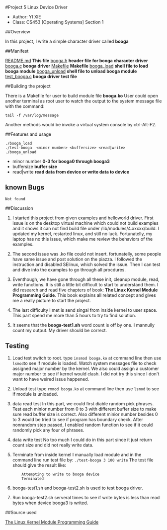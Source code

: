 #Project 5 Linux Device Driver
* Author: YI XIE
* Class: CS453 [Operating Systems] Section 1

##Overview

In this project, I write a simple character driver called **booga**

##Manifest

[README.md](./README.md)   **This file**
[booga.h](./booga.h)   **header file for booga character driver**
[booga.c](./booga.c)   **booga driver**
[Makefile](./Makefile)   **Makefile**
[booga_load](./booga_load)   **shell file to load booga module**
[booga_unload](./booga_unload)   **shell file to unload booga module**
[test_booga.c](./test_booga.c)   **booga driver test file**


##Building the project

There is a Makefile for user to build module file  **booga.ko**
User could open another terminal as root user to watch the output to the system message file with
the command:

`tail -f /var/log/message`

Another methods would be invoke a virtual system console by ctrl-Alt-F2.

##Features and usage

```
./booga_load
./test-booga  <minor number> <buffersize> <read|write>
./booga_unload
```

- minor number **0-3 for booga0 through booga3**
- buffersize **buffer size**
- read|write **read data from device or write data to device**

## known Bugs
    Not found

##Discussion
1. I started this project from given examples and helloworld driver. First issue is on the desktop
   virtual machine which could not build examples and it shows it can not find build file under
   /lib/modules/4.xxxxx/build. I updated my kernel, restarted linux, and still no luck.
   Fortunatelly, my laptop has no this issue, which make me review the behaviors of the examples.

2. The second issue was .ko file could not insert. fortunatelly, some people have same issue and
   post solution on the piazza. I followed the instruction and disabled SElinux, which solved the
   issue. Then I can test and dive into the examples to go through all procdures.

3. Eventhough, we have gone through all these init, cleanup module, read, write functions. It is
   still a little bit difficult to start to understand them. I did research and read five chapters
   of book: **The Linux Kernel Module Programming Guide**. This book explains all related concept
   and gives me a really picture to start the project.

4. The last difficulty I met is send singal from inside kernel to user space. This part spend me
   more than 5 hours to try to find solution. 

5. It seems that the **booga-test1.sh** word count is off by one. I mannully count my output. My
   driver should be correct.

## Testing
1. Load test
    switch to root. type `insmod booga.ko` at command line then use `lsmod`to see if module is
        loaded. Watch system messages file to check assigned major number by the kernel. We also
        could assign a customer major number to see if kernel would clash. I did not try this since
        I don't want to have weired issue happened.
2. Unload test
    type `rmmod booga.ko` at command line then use `lsmod` to see if module is unloaded.
3. data read test
    In this part, we could first diable random pick phrases. Test each minior number from 0 to 3
    with different buffer size to make sure read buffer size is correct. Also different minior
    number besides 0 to 3 would be tried to see if program has boundary check. After nonrandom step
    passed, I enabled random function to see if it could randomly pick any four of phrases.
4. data write test
    No too much I could do in this part since it just return count size and did not really write
    data.
5. Terminate from inside kernel
    I manually load module and in the command line run test file by:
    `./test-booga 3 100 write`
    The test file should give the result like:
   
   ```
       Attempting to write to booga device
       Terminated
    ```
6. booga-test1.sh and booga-test2.sh is used to test booga driver.
7. Run booga-test2.sh serveral times to see if write bytes is less than read bytes when device booga3 is writed.

##Source used

[The Linux Kernel Module Programming Guide](http://www.tldp.org/LDP/lkmpg/2.6/lkmpg.pdf)





